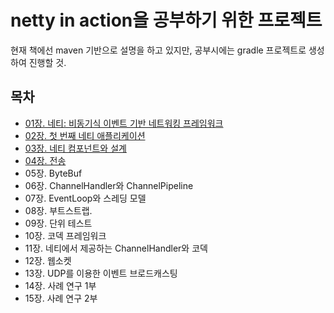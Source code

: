 # netty in action을 공부하기 위한 프로젝트

현재 책에선 maven 기반으로 설명을 하고 있지만, 공부시에는 gradle 프로젝트로 생성하여 진행할 것.

## 목차 

- [01장. 네티: 비동기식 이벤트 기반 네트워킹 프레임워크](./chap01/chap01_summary.md)
- [02장. 첫 번째 네티 애플리케이션](./chap02/chap02_summary.md)
- [03장. 네티 컴포넌트와 설계](./chap03/chap03_summary.md)
- [04장. 전송](./chap04/chap04_summary.md)
- 05장. ByteBuf
- 06장. ChannelHandler와 ChannelPipeline
- 07장. EventLoop와 스레딩 모델
- 08장. 부트스트랩.
- 09장. 단위 테스트
- 10장. 코덱 프레임워크
- 11장. 네티에서 제공하는 ChannelHandler와 코덱
- 12장. 웹소켓
- 13장. UDP를 이용한 이벤트 브로드캐스팅
- 14장. 사례 연구 1부
- 15장. 사례 연구 2부